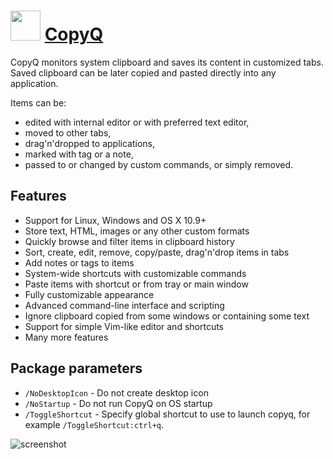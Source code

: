 # <img src="https://cdn.jsdelivr.net/gh/majkinetor/chocolatey/copyq/icon.png" width="48" height="48"/> [CopyQ](https://chocolatey.org/packages/copyq)

CopyQ monitors system clipboard and saves its content in customized tabs. Saved clipboard can be later copied and pasted directly into any application.

Items can be:

* edited with internal editor or with preferred text editor,
* moved to other tabs,
* drag'n'dropped to applications,
* marked with tag or a note,
* passed to or changed by custom commands, or simply removed.

## Features

* Support for Linux, Windows and OS X 10.9+
* Store text, HTML, images or any other custom formats
* Quickly browse and filter items in clipboard history
* Sort, create, edit, remove, copy/paste, drag'n'drop items in tabs
* Add notes or tags to items
* System-wide shortcuts with customizable commands
* Paste items with shortcut or from tray or main window
* Fully customizable appearance
* Advanced command-line interface and scripting
* Ignore clipboard copied from some windows or containing some text
* Support for simple Vim-like editor and shortcuts
* Many more features

## Package parameters

* `/NoDesktopIcon`  - Do not create desktop icon
* `/NoStartup`      - Do not run CopyQ on OS startup
* `/ToggleShortcut` - Specify global shortcut to use to launch copyq, for example `/ToggleShortcut:ctrl+q`.

![screenshot](https://cdn.rawgit.com/majkinetor/chocolatey/master/copyq/screenshot.png)
